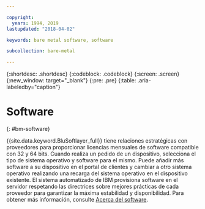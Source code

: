 ```yaml
---

copyright:
  years: 1994, 2019
lastupdated: "2018-04-02"

keywords: bare metal software, software

subcollection: bare-metal

---
```


{:shortdesc: .shortdesc}
{:codeblock: .codeblock}
{:screen: .screen}
{:new_window: target="_blank"}
{:pre: .pre}
{:table: .aria-labeledby="caption"}

# Software
{: #bm-software}

{{site.data.keyword.BluSoftlayer_full}} tiene relaciones estratégicas con proveedores para proporcionar licencias mensuales de software compatible con 32 y 64 bits. Cuando realiza un pedido de un dispositivo, selecciona el tipo de sistema operativo y software para el mismo.
Puede añadir más software a su dispositivo en el portal de clientes y cambiar a otro sistema operativo realizando una recarga del sistema operativo en el dispositivo existente. El sistema automatizado de IBM provisiona software en el servidor respetando las directrices sobre mejores prácticas de cada proveedor para garantizar la máxima estabilidad y disponibilidad. Para obtener más información, consulte [Acerca del software](/docs/infrastructure/software?topic=software-getting-started).
